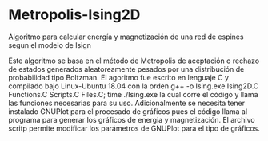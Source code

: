 # Metropolis-Ising2D
Algoritmo para calcular energía y magnetización de una red de espines segun el modelo de Isign

Este algoritmo se basa en el método de Metropolis de aceptación o rechazo de estados generados aleatoreamente pesados por una distribución de probabilidad tipo Boltzman. El agoritmo fue escrito en lenguaje C y compilado bajo Linux-Ubuntu 18.04 con la orden g++ -o Ising.exe Ising2D.C Functions.C Scripts.C Files.C; time ./Ising.exe la cual corre el código y llama las funciones necesarias para su uso. Adicionalmente se necesita tener instalado GNUPlot para el procesado de gráficos pues el código llama al programa para generar los gráficos de energia y magnetización. El archivo scritp permite modificar los parámetros de GNUPlot para el tipo de gráficos.
